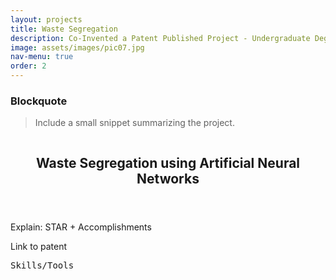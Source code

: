 ```yaml
---
layout: projects
title: Waste Segregation
description: Co-Invented a Patent Published Project - Undergraduate Degree Capstone <br /> Tech Stack
image: assets/images/pic07.jpg 
nav-menu: true
order: 2
---
```


<!-- Main -->
<div id="main" class="alt">

<h3>Blockquote</h3>
<blockquote>Include a small snippet summarizing the project.</blockquote>

<section id="one">
	<div class="inner">
		<div class="inner"><span class="image fit"><img src="assets/images/pic10.jpg" alt="" data-position="top center" /> </span></div> 
		<header class="major">
			<h1>Waste Segregation using Artificial Neural Networks</h1>
		</header>
		<div class="box">
			<p>Explain: STAR + Accomplishments</p>
			<p>Link to patent</p>
		</div>
		<samp>Skills/Tools</samp>
	</div>
</section>
</div>
